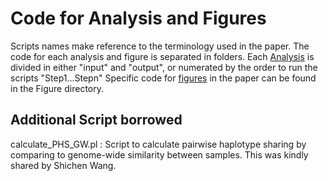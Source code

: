 Code for Analysis and Figures
==============================

Scripts names make reference to the terminology used in the paper.
The code for each analysis and figure is separated in folders.
Each [Analysis](Analysis_Scripts) is divided in either "input" and "output", or numerated by the order to run the scripts "Step1...Stepn"
Specific code for [figures](Figures_Scripts) in the paper can be found in the Figure directory.

Additional Script borrowed
---------------------------
calculate_PHS_GW.pl : Script to calculate pairwise haplotype sharing by comparing to genome-wide similarity between samples. This was kindly shared by Shichen Wang.
